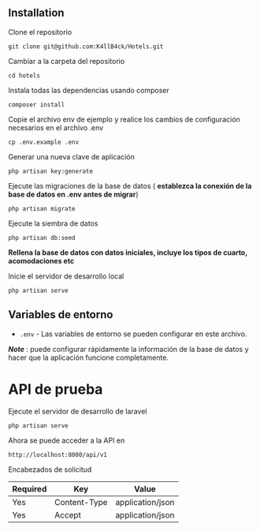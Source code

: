 ## Installation
Clone el repositorio

    git clone git@github.com:K4llB4ck/Hotels.git

Cambiar a la carpeta del repositorio

    cd hotels

Instala todas las dependencias usando composer

    composer install

Copie el archivo env de ejemplo y realice los cambios de configuración necesarios en el archivo .env

    cp .env.example .env

Generar una nueva clave de aplicación

    php artisan key:generate

Ejecute las migraciones de la base de datos ( **establezca la conexión de la base de datos en .env antes de migrar**)

    php artisan migrate

Ejecute la siembra de datos 

    php artisan db:seed

**Rellena la base de datos con datos iniciales, incluye los tipos de cuarto, acomodaciones etc**

Inicie el servidor de desarrollo local

    php artisan serve

## Variables de entorno

- `.env` - Las variables de entorno se pueden configurar en este archivo.

***Note*** : puede configurar rápidamente la información de la base de datos y hacer que la aplicación funcione completamente.


# API de prueba

Ejecute el servidor de desarrollo de laravel

    php artisan serve

Ahora se puede acceder a la API en

    http://localhost:8000/api/v1

Encabezados de solicitud

| **Required** 	| **Key**              	| **Value**            	|
|----------	|------------------	|------------------	|
| Yes      	| Content-Type     	| application/json 	|
| Yes      	| Accept 	        | application/json  |

